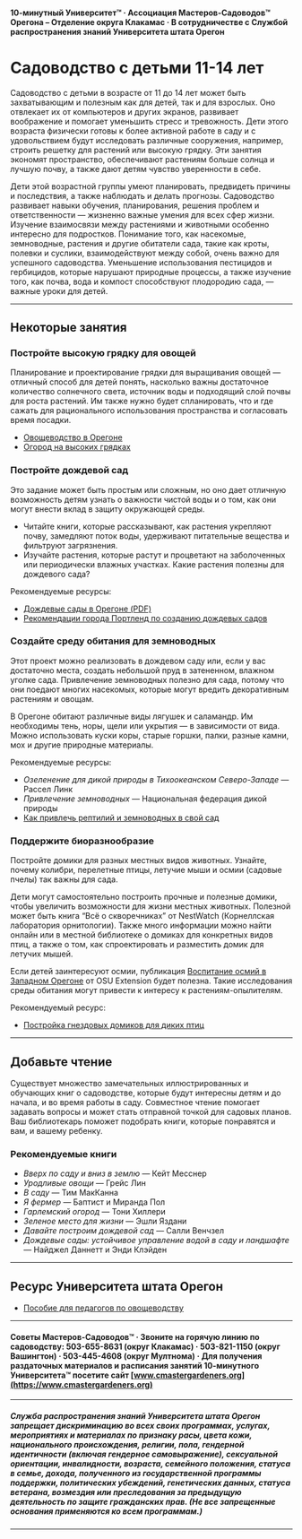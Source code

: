 #### 10-минутный Университет™ · Ассоциация Мастеров-Садоводов™ Орегона – Отделение округа Клакамас · В сотрудничестве с Службой распространения знаний Университета штата Орегон

# Садоводство с детьми 11-14 лет

Садоводство с детьми в возрасте от 11 до 14 лет может быть захватывающим и полезным как для детей, так и для взрослых. Оно отвлекает их от компьютеров и других экранов, развивает воображение и помогает уменьшить стресс и тревожность. Дети этого возраста физически готовы к более активной работе в саду и с удовольствием будут исследовать различные сооружения, например, строить решетку для растений или высокую грядку. Эти занятия экономят пространство, обеспечивают растениям больше солнца и лучшую почву, а также дают детям чувство уверенности в себе.

Дети этой возрастной группы умеют планировать, предвидеть причины и последствия, а также наблюдать и делать прогнозы. Садоводство развивает навыки обучения, планирования, решения проблем и ответственности — жизненно важные умения для всех сфер жизни. Изучение взаимосвязи между растениями и животными особенно интересно для подростков. Понимание того, как насекомые, земноводные, растения и другие обитатели сада, такие как кроты, полевки и суслики, взаимодействуют между собой, очень важно для успешного садоводства. Уменьшение использования пестицидов и гербицидов, которые нарушают природные процессы, а также изучение того, как почва, вода и компост способствуют плодородию сада, — важные уроки для детей.

---

## Некоторые занятия

### Постройте высокую грядку для овощей

Планирование и проектирование грядки для выращивания овощей — отличный способ для детей понять, насколько важны достаточное количество солнечного света, источник воды и подходящий слой почвы для роста растений. Им также нужно будет спланировать, что и где сажать для рационального использования пространства и согласовать время посадки.

- [Овощеводство в Орегоне](https://catalog.extension.oregonstate.edu/sites/catalog/files/project/pdf/ec871.pdf)
- [Огород на высоких грядках](https://catalog.extension.oregonstate.edu/fs270)

### Постройте дождевой сад

Это задание может быть простым или сложным, но оно дает отличную возможность детям узнать о важности чистой воды и о том, как они могут внести вклад в защиту окружающей среды.

- Читайте книги, которые рассказывают, как растения укрепляют почву, замедляют поток воды, удерживают питательные вещества и фильтруют загрязнения.
- Изучайте растения, которые растут и процветают на заболоченных или периодически влажных участках. Какие растения полезны для дождевого сада?

Рекомендуемые ресурсы:
- [Дождевые сады в Орегоне (PDF)](https://seagrant.oregonstate.edu/sgpubs/oregon-rain-garden-guide)
- [Рекомендации города Портленд по созданию дождевых садов](https://www.portlandoregon.gov/bes/article/188636)

### Создайте среду обитания для земноводных

Этот проект можно реализовать в дождевом саду или, если у вас достаточно места, создать небольшой пруд в затененном, влажном уголке сада. Привлечение земноводных полезно для сада, потому что они поедают многих насекомых, которые могут вредить декоративным растениям и овощам.

В Орегоне обитают различные виды лягушек и саламандр. Им необходимы тень, норы, щели или укрытия — в зависимости от вида. Можно использовать куски коры, старые горшки, палки, разные камни, мох и другие природные материалы.

Рекомендуемые ресурсы:
- *Озеленение для дикой природы в Тихоокеанском Северо-Западе* — Рассел Линк
- *Привлечение земноводных* — Национальная федерация дикой природы
- [Как привлечь рептилий и земноводных в свой сад](https://www.google.com/search?q=why+are+amphibians+beneficial+to+the+garden+in+oregon%3Aedu)

### Поддержите биоразнообразие

Постройте домики для разных местных видов животных. Узнайте, почему колибри, перелетные птицы, летучие мыши и осмии (садовые пчелы) так важны для сада.

Дети могут самостоятельно построить прочные и полезные домики, чтобы увеличить возможности для жизни местных животных. Полезной может быть книга “Всё о скворечниках” от NestWatch (Корнеллская лаборатория орнитологии). Также много информации можно найти онлайн или в местной библиотеке о домиках для конкретных видов птиц, а также о том, как спроектировать и разместить домик для летучих мышей.

Если детей заинтересуют осмии, публикация [Воспитание осмий в Западном Орегоне](https://catalog.extension.oregonstate.edu/em9130) от OSU Extension будет полезна. Такие исследования среды обитания могут привести к интересу к растениям-опылителям.

Рекомендуемый ресурс:
- [Постройка гнездовых домиков для диких птиц](https://catalog.extension.oregonstate.edu/ec1556)

---

## Добавьте чтение

Существует множество замечательных иллюстрированных и обучающих книг о садоводстве, которые будут интересны детям и до начала, и во время работы в саду. Совместное чтение помогает задавать вопросы и может стать отправной точкой для садовых планов. Ваш библиотекарь поможет подобрать книги, которые понравятся и вам, и вашему ребенку.

### Рекомендуемые книги

- *Вверх по саду и вниз в землю* — Кейт Месснер
- *Уродливые овощи* — Грейс Лин
- *В саду* — Тим МакКанна
- *Я фермер* — Баптист и Миранда Пол
- *Гарлемский огород* — Тони Хиллери
- *Зеленое место для жизни* — Эшли Яздани
- *Давайте построим дождевой сад* — Салли Венчзел
- *Дождевые сады: устойчивое управление водой в саду и ландшафте* — Найджел Даннетт и Энди Клэйден

---

## Ресурс Университета штата Орегон

- [Пособие для педагогов по овощеводству](https://catalog.extension.oregonstate.edu/em9032)

---

#### Советы Мастеров-Садоводов™ · Звоните на горячую линию по садоводству: 503-655-8631 (округ Клакамас) · 503-821-1150 (округ Вашингтон) · 503-445-4608 (округ Мултнома) · Для получения раздаточных материалов и расписания занятий 10-минутного Университета™ посетите сайт [www.cmastergardeners.org](https://www.cmastergardeners.org)

---

##### Служба распространения знаний Университета штата Орегон запрещает дискриминацию во всех своих программах, услугах, мероприятиях и материалах по признаку расы, цвета кожи, национального происхождения, религии, пола, гендерной идентичности (включая гендерное самовыражение), сексуальной ориентации, инвалидности, возраста, семейного положения, статуса в семье, дохода, полученного из государственной программы поддержки, политических убеждений, генетических данных, статуса ветерана, возмездия или преследования за предыдущую деятельность по защите гражданских прав. (Не все запрещенные основания применяются ко всем программам.)
---